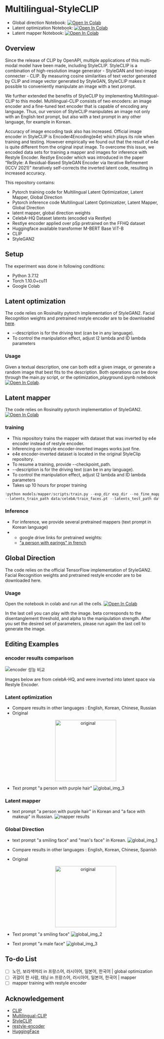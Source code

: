 # Multilingual-StyleCLIP

* Global direction Notebook: [![Open In Colab](https://colab.research.google.com/assets/colab-badge.svg)](https://colab.research.google.com/drive/1aa0mXXHiniuLkScEKNYv1URBalNuKmhS#scrollTo=2dalTroRccEr)
* Latent optimization Notebook: [![Open In Colab](https://colab.research.google.com/assets/colab-badge.svg)](https://colab.research.google.com/drive/1c0h4GVihhUwuT57DW8KI5bi15DSKYAZC#scrollTo=spLeV1kX0EQu)
* Latent mapper Notebook: [![Open In Colab](https://colab.research.google.com/assets/colab-badge.svg)](https://colab.research.google.com/drive/1dIxgJscjF4_cFXGGVG33NE9NK7Rsw31F)

## Overview
 Since the release of CLIP by OpenAPI, multiple applications of this multi-modal model have been made, including StyleCLIP. StyleCLIP is a combination of high-resolution image generator - StyleGAN and text-image connecter - CLIP. By measuring cosine similarities of text vector generated by CLIP and image vector generated by StyleGAN, StyleCLIP makes it possible to conveniently manipulate an image with a text prompt. 

 We further extended the benefits of StyleCLIP by implementing Multilingual-CLIP to this model. Multilingual-CLIP consists of two encoders: an image encoder and a fine-tuned text encoder that is capable of encoding any language. Thus, our version of StyleCLIP manipulates an image not only with an English text prompt, but also with a text prompt in any other language, for example in Korean. 
 
 Accuracy of image encoding task also has increased. Official image encoder in StyleCLIP is Encoder4Encoding(e4e) which plays its role when training and testing. However empirically we found out that the result of e4e is quite different from the original input image. To overcome this issue, we encoded data sets for training a mapper and images for inference with Restyle Encoder. Restlye Encoder which was introduced in the paper “ReStyle: A Residual-Based StyleGAN Encoder via Iterative Refinement (ICCV 2021)” iteratively self-corrects the inverted latent code, resulting in increased accuracy. 

This repository contains:
-	Pytorch training code for Multilingual Latent Optimizatizer, Latent Mapper, Global Direction
-	Pytorch inference code Multilingual Latent Optimizatizer, Latent Mapper, Global Direction
-	latent mapper, global direction weights
-	CelebA-HQ Dataset latents (encoded via Restlye)
-	Restlye encoder applied over pSp pretrained on the FFHQ dataset
-	Huggingface available transformer M-BERT Base ViT-B
-	CLIP
-	StyleGAN2

## Setup
The experiment was done in following conditions:
- Python 3.7.12
-	Torch 1.10.0+cu11
-	Google Colab


## Latent optimization
The code relies on Rosinality pytorch implementation of StyleGAN2. Facial Recognition weights and pretrained restyle encoder are to be downloaded [here](https://github.com/orpatashnik/StyleCLIP).
- --description is for the driving text (can be in any language).
-	To control the manipulation effect, adjust l2 lambda and ID lambda parameters

### Usage
Given a textual description, one can both edit a given image, or generate a random image that best fits to the description. Both operations can be done through the main.py script, or the optimization_playground.ipynb notebook [![Open In Colab](https://colab.research.google.com/assets/colab-badge.svg)](https://colab.research.google.com/drive/1c0h4GVihhUwuT57DW8KI5bi15DSKYAZC#scrollTo=spLeV1kX0EQu).

## Latent mapper
The code relies on Rosinality pytorch implementation of StyleGAN2. [![Open In Colab](https://colab.research.google.com/assets/colab-badge.svg)](https://colab.research.google.com/drive/1dIxgJscjF4_cFXGGVG33NE9NK7Rsw31F)

### training
- This repository trains the mapper with dataset that was inverted by e4e encoder instead of restyle encoder. 
- Inferencing on restyle encoder-inverted images works just fine.
- e4e encoder-inverted dataset is located in the original StyleClip repository.
-	To resume a training, provide --checkpoint_path.
-	--description is for the driving text (can be in any language).
-	To control the manipulation effect, adjust l2 lambda and ID lambda parameters
-	Takes up 10 hours for proper training

```python
!python models/mapper/scripts/train.py --exp_dir exp_dir --no_fine_mapper --description "보라색 머리카락을 가진 사람" \
--latents_train_path data/celebA/train_faces.pt --latents_test_path data/celebA/test_faces.pt \
```

### Inference
-	For inference, we provide several pretrained mappers (text prompt in Korean language)
-	- google drive links for pretrained weights:
     * ["a person with earings" in french](https://drive.google.com/file/d/1f3pwKzarydCM6gGbF47RlBNIXOaf9zuY/view?usp=sharing)

## Global Direction 
The code relies on the official TensorFlow implementation of StyleGAN2. Facial Recognition weights and pretrained restyle encoder are to be downloaded here.

### Usage
Open the notebook in colab and run all the cells. [![Open In Colab](https://colab.research.google.com/assets/colab-badge.svg)](https://colab.research.google.com/drive/1aa0mXXHiniuLkScEKNYv1URBalNuKmhS#scrollTo=2dalTroRccEr)

In the last cell you can play with the image.
beta corresponds to the disentanglement threshold, and alpha to the manipulation strength.
After you set the desired set of parameters, please run again the last cell to generate the image.


## Editing Examples
### encoder results comparison
![encoder 성능 비교](https://user-images.githubusercontent.com/78332579/145041059-835cba4b-604e-4f93-8799-223e0f53e55e.jpg)

Images below are from celebA-HQ, and were inverted into latent space via Restyle Encoder.
### Latent optimization
- Compare results in other languages : English, Korean, Chinese, Russian
- Original 
   <p align="center">
   <img width="200" alt="original" src="https://user-images.githubusercontent.com/78332579/146683774-45ba513b-9ecf-4613-8572-be62c8e68409.jpg" >
 </p>

   - Text prompt "a person with purple hair"
   ![global_img_3](https://user-images.githubusercontent.com/78332579/147036304-e5589083-d2cf-4b87-92ae-d79a863214cc.jpg)


### Latent mapper
- text prompt "a person with purple hair" in Korean and "a face with makeup" in Russian.
![mapper results](https://user-images.githubusercontent.com/78332579/145152212-567282d7-c640-48ad-8a82-0f896f3c1636.jpg)

### Global Direction 
- text prompt "a smiling face" and "man's face" in Korean.
![global_img_1](https://user-images.githubusercontent.com/67999107/145788905-59f83085-3751-41c4-b045-6f36977085c3.png)

- Compare results in other languages : English, Korean, Chinese, Spanish
- Original 
   <p align="center">
   <img width="200" alt="original" src="https://user-images.githubusercontent.com/67999107/145793027-836a9bdd-77c3-407c-bb5b-f514dc6736b4.png" >
 </p>

   - Text prompt "a smiling face"
   ![global_img_2](https://user-images.githubusercontent.com/67999107/145790847-c0d625ed-17f4-4aeb-991c-c6f491ed5807.png)

   - Text prompt "a male face"
   ![global_img_3](https://user-images.githubusercontent.com/67999107/145790871-4b872bfe-13d8-4da3-a055-7d17347e89b2.png)

## To-do List
- [ ] 노인, 보라색머리 in 프랑스어, 러시아어, 일본어, 한국어 | global optimization
- [ ] 귀걸이 한 사람, 태닝 in 프랑스어, 러시아어, 일본어, 한국어 | mapper 
- [ ] mapper training with restyle encoder

## Acknowledgement
- [CLIP](https://openai.com/blog/clip/)
- [Multilingual-CLIP](https://github.com/FreddeFrallan/Multilingual-CLIP)
- [StyleCLIP](https://github.com/orpatashnik/StyleCLIP)
- [restyle-encoder](https://github.com/yuval-alaluf/restyle-encoder)
- [HuggingFace](https://huggingface.co/)
